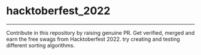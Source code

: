 # hacktoberfest_2022
------------------------------------------------------------------------------------------------------------------------
Contribute in this repository by raising genuine PR. Get verified, merged and earn the free swags from Hacktoberfest 2022.
try creating and testing different sorting algorithms.
